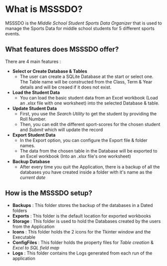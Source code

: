 # What is MSSSDO?
MSSSDO is the *Middle School Student Sports Data Organizer* that is used to manage the Sports Data for middle school students for 5 different sports events.

## What features does MSSSDO offer?
There are 4 main features :
* **Select or Create Database & Tables**
  - The user can create a SQLite Database at the start or select one. The Table name will be constructed from the Class, Term & Year details and will be creaed if it does not exist.
* **Load the Student Data** 
  - You can load the basic student data from an Excel workbook (Load an *.xlsx* file with one worksheet) into the selected Database & table.
* **Update Student Data**
  - First, you use the *Search Utility* to get the student by providing the Roll Number.
  - Then, you can edit the different sport-scores for the chosen student and *Submit* which will update the record
* **Export Student Data**
  - In the Export option, you can configure the Export file & folder names.
  - The data from the chosen table in the Database will be exported to an Excel workbook (Into an *.xlsx* file's one worksheet)
* **Backup Database**
  - After every time you quit the Application, there is a backup of all the databases you have created inside a folder with it's name as the *current date*

## How is the MSSSDO setup?
* **Backups** : This folder stores the backup of the databases in a Dated folders
* **Exports** : This folder is the default location for exported workbooks
* **Storage** : This folder is used to hold the Databases created by the users from the Application
* **Icons** : This folder holds the 2 icons for the Tkinter window and the Executable
* **ConfigFiles** : This folder holds the property files for *Table creation* & *Excel to SQL field map*
* **Logs** : This folder contains the Logs generated from each run of the application
